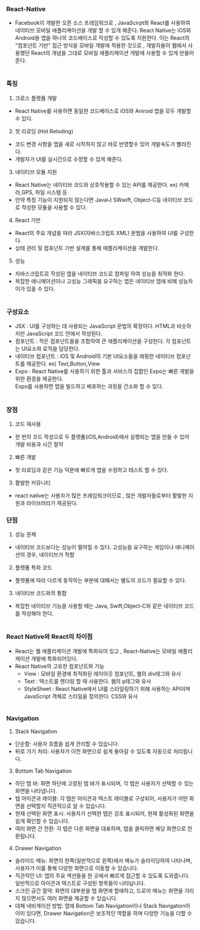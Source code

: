### React-Native
- Facebook이 개발한 오픈 소스 프레임워크로 , JavaScirpt와 React를 사용하여 네이티브 모바일 애플리케이션을
  개발 할 수 있게 해준다. React Native는 iOS와 Android용 앱을 하나의 코드베이스로 작성할 수 있도록 지원한다.
  이는 React의 "컴포넌트 기반" 접근 방식을 모바일 개발에 적용한 것으로 , 개발자들이 웹에서 사용했던 React의
  개념을 그대로 모바일 애플리케이션 개발에 사용할 수 있게 만들어 준다.
#
### 특징
1. 크로스 플랫폼 개발
- React Native를 사용하면 동일한 코드베이스로 iOS와 Aniroid 앱을 모두 개발할 수 있다.
2. 핫 리로딩 (Hot Reloding)
- 코드 변경 사항을 앱을 새로 시작하지 않고 바로 반영할수 있어 개발속도가 빨라진다.
- 개발자가 UI를 실시간으로 수정할 수 있게 해준다.
3. 네이티브 모듈 지원
- React Native는 네이티브 코드와 상호작용할 수 있는 API를 제공한다. ex) 카메라,GPS, 파일 시스템 등
- 만약 특정 기능이 지원되지 않는다면 Java나 SWwift, Object-C등 네이티브 코드로 작성한 모듈을 사용할 수 있다.
4. React 기반
- React의 주요 개념을 따라 JSX(자바스크립트 XML) 문법을 사용하여 UI를 구성한다.
- 상태 관리 및 컴포넌트 기반 설계를 통해 애플리케이션을 개발한다.
5. 성능
- 자바스크립트로 작성된 앱을 네이티브 코드로 컴파일 하여 성능을 최적화 한다.
- 복잡한 애니메이션이나 고성능 그래픽을 요구하는 앱은 네이티브 앱에 비해 성능차이가 있을 수 있다.
#
### 구성요소
- JSX : UI를 구성하는 데 사용되는 JavaScript 문법의 확장이다. HTML과 비슷하지만 JavaScript 코드 안에서 작성된다.
- 컴포넌트 : 작은 컴포넌트들을 조합하여 큰 애플리케이션을 구성한다. 각 컴포넌트는 UI요소와 로직을 담당한다.
- 네이티브 컴포넌트 : iOS 및 Android의 기본 UI요소들을 래핑한 네이티브 컴포넌트를 제공한다. ex) Text,Button,View
- Expo : React Native를 사용하기 위한 툴과 서비스의 집합인 Expo는 빠른 개발을 위한 환경을 제공한다.  
          Expo를 사용하면 앱을 빌드하고 배포하는 과정을 간소화 할 수 있다.
#
### 장점
1. 코드 재사용
- 한 번의 코드 작성으로 두 플랫폼(iOS,Android)에서 실행되는 앱을 만들 수 있어 개발 비용과 시간 절약
2. 빠른 개발
- 핫 리로딩과 같은 기능 덕분에 빠르게 앱을 수정하고 테스트 할 수 있다.
3. 활발한 커뮤니티
- react native는 사용자가 많은 프레임워크이므로 , 많은 개발자들로부터 활발한 지원과 라이브러리가 제공된다.

### 단점
1. 성능 문제
- 네이티브 코드보다는 성능이 떨어질 수 있다. 고성능을 요구하는 게임이나 애니메이션의 경우, 네이티브가 적합
2. 플랫폼 특화 코드
- 플렛폼에 따라 다르게 동작하는 부분에 대해서는 별도의 코드가 필요할 수 있다.
3. 네이티브 코드와의 통합
- 복잡한 네이티브 기능을 사용할 때는 Java, Swift,Object-C와 같은 네이티브 코드를 작성해야 한다.
#

### React Native와 React의 차이점
- React는 웹 애플리케이션 개발에 특화되어 있고 , React-Native는 모바일 애플리케이션 개발에 특화되어있다.
- React Native의 고유한 컴포넌트와 기능
  - View : 모바일 환경에 최적화된 레이아웃 컴포넌트, 웹의 div태그와 유사
  - Text : 텍스트를 렌더링 할 때 사용한다. 웹의 p태그와 유사
  - StyleSheet : React Native에서 UI를 스타일링하기 위해 사용하는 API이며  
                     JavaScript 객체로 스타일을 정의한다. CSS와 유사

#
### Navigation
1. Stack Navigation
 - 단순함: 사용자 흐름을 쉽게 관리할 수 있습니다.
 - 뒤로 가기 처리: 사용자가 이전 화면으로 쉽게 돌아갈 수 있도록 자동으로 처리됩니다.
3. Bottom Tab Navigation
 - 하단 탭 바: 화면 하단에 고정된 탭 바가 표시되며, 각 탭은 사용자가 선택할 수 있는 화면을 나타냅니다.
 - 탭 아이콘과 레이블: 각 탭은 아이콘과 텍스트 레이블로 구성되어, 사용자가 어떤 화면을 선택할지 직관적으로 알 수 있습니다.
 - 현재 선택된 화면 표시: 사용자가 선택한 탭은 강조 표시되어, 현재 활성화된 화면을 쉽게 확인할 수 있습니다.
 - 여러 화면 간 전환: 각 탭은 다른 화면을 대표하며, 탭을 클릭하면 해당 화면으로 전환됩니다.
4. Drawer Navigation
 - 슬라이드 메뉴: 화면의 한쪽(일반적으로 왼쪽)에서 메뉴가 슬라이딩하여 나타나며, 사용자가 이를 통해 다양한 화면으로 이동할 수 있습니다.
 - 직관적인 UI: 앱의 주요 섹션들을 한 곳에서 빠르게 접근할 수 있도록 도와줍니다. 일반적으로 아이콘과 텍스트로 구성된 항목들이 나타납니다.
 - 스크린 공간 절약: 화면의 대부분을 탭 화면에 할애하고, 드로어 메뉴는 화면을 가리지 않으면서도 여러 화면을 제공할 수 있습니다.
 - 대체 네비게이션 방법: 앱에 Bottom Tab Navigation이나 Stack Navigation이 이미 있다면, Drawer Navigation은 보조적인 역할을 하며 다양한 기능을 더할 수 있습니다.
